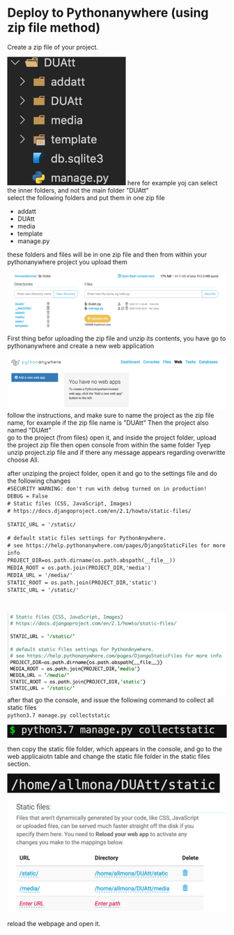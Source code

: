 # Deploy to Pythonanywhere (using zip file method)

Create a zip file of your project.

![](images/zip.png)
here for example yoj can select the inner folders, and not the main folder "DUAtt" <br>
select the following folders and put them in one zip file<br>
* addatt
* DUAtt
* media
* template
* manage.py

these folders and files will be in one zip file and then from within your pythonanywhere project you upload them <br>

![](images/zip2.png)
<br>
First thing befor uploading the zip file and unzip its contents, you have go to pythonanywhere and create a new web application<br>

![](images/newapp.png)
<br>
follow the instructions, and make sure to name the project as the zip file name, for example if the zip file name is "DUAtt" Then the project also named "DUAtt"
<br>
go to the project (from files) open it, and inside the project folder, upload the project zip file
then open console from within the same folder
Tyep unzip project.zip file and if there any message appears regarding overwritte choose All.
<br>

after unziping the project folder, open it and go to the settings file and do the following changes<br>
`#SECURITY WARNING: don't run with debug turned on in production!`<br>
`DEBUG = False`<br>
`# Static files (CSS, JavaScript, Images)`<br>
`# https://docs.djangoproject.com/en/2.1/howto/static-files/`<br>

`STATIC_URL = '/static/`

`# default static files settings for PythonAnywhere.`<br>
`# see https://help.pythonanywhere.com/pages/DjangoStaticFiles for more info`<br>
`PROJECT_DIR=os.path.dirname(os.path.abspath(__file__))`<br>
`MEDIA_ROOT = os.path.join(PROJECT_DIR,'media')`<br>
`MEDIA_URL = '/media/'`<br>
`STATIC_ROOT = os.path.join(PROJECT_DIR,'static')`<br>
`STATIC_URL = '/static/'`<br>

<br>

![](images/static.png)
<br>
after that go the console, and issue the following command to collect all static files<br>
`python3.7 manage.py collectstatic`<br>

![](images/static2.png)


then copy the static file folder, which appears in the console, and go to the web applicaiotn table and change the static file folder in the static files section.<br>

![](images/static3.png)

![](images/static4.png)

reload the webpage and open it.